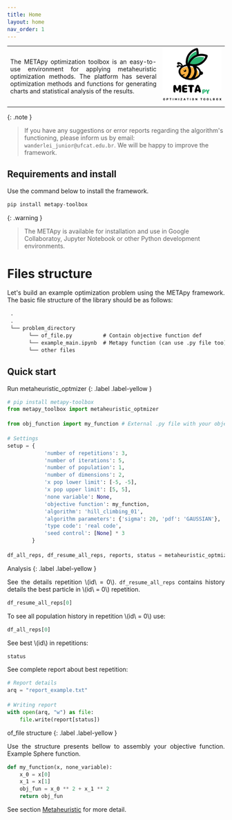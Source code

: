 ```yaml
---
title: Home
layout: home
nav_order: 1
---
```


<!--Don't delete ths script-->
<script src = "https://polyfill.io/v3/polyfill.min.js?features=es6"></script>
<script id = "MathJax-script" async src="https://cdn.jsdelivr.net/npm/mathjax@3/es5/tex-mml-chtml.js"></script>
<!--Don't delete ths script-->

<table>
  <tr>
    <td style="width:70%;">
      <p align="justify">
        The METApy optimization toolbox is an easy-to-use environment for applying metaheuristic optimization methods. The platform has several optimization methods and functions for generating charts and statistical analysis of the results.
      </p>
    </td>
    <td style="width:30%;"><img src="assets/images/logo.png"/></td>  
  </tr>
</table>  

{: .note }
> If you have any suggestions or error reports regarding the algorithm's functioning, please inform us by email: `wanderlei_junior@ufcat.edu.br`. We will be happy to improve the framework.

<h2>Requirements and install</h2>

<p align = "justify">
  Use the command below to install the framework.
</p>

```python
pip install metapy-toolbox
```

{: .warning }
> The METApy is available for installation and use in Google Collaboratoy, Jupyter Notebook or other Python development environments.

<h1>Files structure</h1>

<p align="justify">Let's build an example optimization problem using the METApy framework. The basic file structure of the library should be as follows:</p>

```cmd
 .
 .
 └── problem_directory
       └── of_file.py          # Contain objective function def
       └── example_main.ipynb  # Metapy function (can use .py file too)
       └── other files
```

<h2>Quick start</h2>

Run metaheuristic_optmizer
{: .label .label-yellow }

```python
# pip install metapy-toolbox
from metapy_toolbox import metaheuristic_optmizer

from obj_function import my_function # External .py file with your objective function

# Settings
setup = {   
            'number of repetitions': 3,
            'number of iterations': 5,
            'number of population': 1,
            'number of dimensions': 2,
            'x pop lower limit': [-5, -5],
            'x pop upper limit': [5, 5],
            'none variable': None,
            'objective function': my_function,
            'algorithm': 'hill_climbing_01',
            'algorithm parameters': {'sigma': 20, 'pdf': 'GAUSSIAN'},
            'type code': 'real code',
            'seed control': [None] * 3
        }

df_all_reps, df_resume_all_reps, reports, status = metaheuristic_optmizer(setup)
```

Analysis
{: .label .label-yellow }

<p align="justify">See the details repetition \(id\ = 0\). <code>df_resume_all_reps</code> contains history details the best particle in \(id\ = 0\) repetition.</p>

```python
df_resume_all_reps[0]
```

<p align="justify">To see all population history in repetition \(id\ = 0\) use:</p>

```python
df_all_reps[0]
```

<p align="justify">See best \(id\) in repetitions:</p>

```python
status
```

<p align="justify">See complete report about best repetition:</p>

```python
# Report details
arq = "report_example.txt"

# Writing report
with open(arq, "w") as file:
    file.write(report[status])
```

of_file structure
{: .label .label-yellow }

<p align="justify">Use the structure presents bellow to assembly your objective function. Example Sphere function.</p>

```python
def my_function(x, none_variable):
    x_0 = x[0]
    x_1 = x[1]
    obj_fun = x_0 ** 2 + x_1 ** 2
    return obj_fun
```

<p align="justify">
  See section <a href="https://wmpjrufg.github.io/METAPY/FRA_ALG_.html" target="_blank">Metaheuristic</a> for more detail.
</p>
